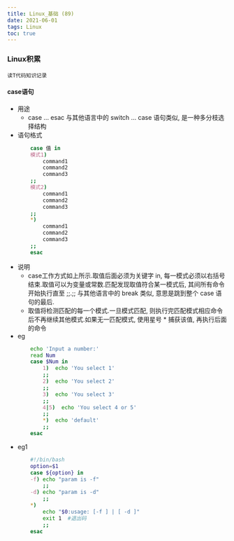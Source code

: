 ```yaml
---
title: Linux_基础 (89)
date: 2021-06-01
tags: Linux
toc: true
---
```


### Linux积累
    读T代码知识记录

<!-- more -->

#### case语句
- 用途
    * case ... esac 与其他语言中的 switch ... case 语句类似, 是一种多分枝选择结构
- 语句格式
    ```bash
        case 值 in
        模式1)
            command1
            command2
            command3
        ;;
        模式2)
            command1
            command2
            command3
        ;;
        *)
            command1
            command2
            command3
        ;;
        esac
    ```
- 说明
    * case工作方式如上所示.取值后面必须为关键字 in, 每一模式必须以右括号结束.取值可以为变量或常数.匹配发现取值符合某一模式后, 其间所有命令开始执行直至 ;;.;; 与其他语言中的 break 类似, 意思是跳到整个 case 语句的最后.
    * 取值将检测匹配的每一个模式.一旦模式匹配, 则执行完匹配模式相应命令后不再继续其他模式.如果无一匹配模式, 使用星号 * 捕获该值, 再执行后面的命令
- eg
    ```bash
        echo 'Input a number:'
        read Num
        case $Num in
            1)  echo 'You select 1'
            ;;
            2)  echo 'You select 2'
            ;;
            3)  echo 'You select 3'
            ;;
            4|5)  echo 'You select 4 or 5'
            ;;
            *)  echo 'default'
            ;;
        esac
    ```
- eg1
    ```bash
        #!/bin/bash
        option=$1
        case ${option} in
        -f) echo "param is -f"
            ;;
        -d) echo "param is -d"
            ;;
        *) 
            echo "$0:usage: [-f ] | [ -d ]"
            exit 1  #退出码
            ;;
        esac
    ```




